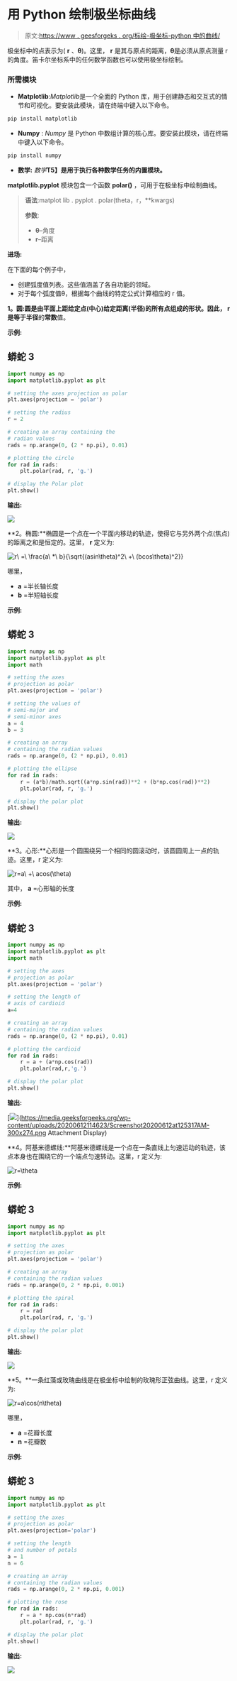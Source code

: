 # 用 Python 绘制极坐标曲线

> 原文:[https://www . geesforgeks . org/标绘-极坐标-python 中的曲线/](https://www.geeksforgeeks.org/plotting-polar-curves-in-python/)

极坐标中的点表示为( **r** 、**θ**)。这里， **r** 是其与原点的距离，**θ**是必须从原点测量 r 的角度。笛卡尔坐标系中的任何数学函数也可以使用极坐标绘制。

### **所需模块**

*   **Matplotlib**:*Matplotlib*是一个全面的 Python 库，用于创建静态和交互式的情节和可视化。要安装此模块，请在终端中键入以下命令。

```py
pip install matplotlib

```

*   **Numpy** : *Numpy* 是 Python 中数组计算的核心库。要安装此模块，请在终端中键入以下命令。

```py
pip install numpy

```

*   **数学:** *数学***T5】是用于执行各种数学任务的内置模块。**

**matplotlib.pyplot** 模块包含一个函数 **polar()** ，可用于在极坐标中绘制曲线。

> **语法**:matplot lib . pyplot . polar(theta，r，**kwargs)
> 
> **参数**:
> 
> *   **θ**–角度
> *   **r**–距离

**进场:**

在下面的每个例子中，

*   创建弧度值列表。这些值涵盖了各自功能的领域。
*   对于每个弧度值θ，根据每个曲线的特定公式计算相应的 r 值。

**1。圆:**圆是由平面上距给定点(中心)给定距离(半径)的所有点组成的形状。因此， **r** 是等于**半径**的**常数**值。

**示例:**

## 蟒蛇 3

```py
import numpy as np
import matplotlib.pyplot as plt

# setting the axes projection as polar
plt.axes(projection = 'polar')

# setting the radius
r = 2

# creating an array containing the
# radian values
rads = np.arange(0, (2 * np.pi), 0.01)

# plotting the circle
for rad in rads:
    plt.polar(rad, r, 'g.')

# display the Polar plot
plt.show()
```

**输出:**

[![](img/b4b922cc4e1b5a5f38b9198904bf1dad.png)](https://media.geeksforgeeks.org/wp-content/uploads/20200613224103/Screenshot20200613at104034PM-300x269.png)

**2。椭圆:**椭圆是一个点在一个平面内移动的轨迹，使得它与另外两个点(焦点)的距离之和是恒定的。这里， **r** 定义为:

![r\ =\ \frac{a\ *\ b}{\sqrt{(asin\theta)^2\ +\ (bcos\theta)^2}}](img/7e9dec810a36dfd8762946be40be0c35.png "Rendered by QuickLaTeX.com")

哪里，

*   **a** =半长轴长度
*   **b** =半短轴长度

**示例:**

## 蟒蛇 3

```py
import numpy as np
import matplotlib.pyplot as plt
import math

# setting the axes
# projection as polar
plt.axes(projection = 'polar')

# setting the values of
# semi-major and
# semi-minor axes
a = 4
b = 3

# creating an array
# containing the radian values
rads = np.arange(0, (2 * np.pi), 0.01)

# plotting the ellipse
for rad in rads:
    r = (a*b)/math.sqrt((a*np.sin(rad))**2 + (b*np.cos(rad))**2)
    plt.polar(rad, r, 'g.')

# display the polar plot
plt.show()
```

**输出:**

[![](img/42050e9bf4b2add1ddcf0f5264c1d1c5.png)](https://media.geeksforgeeks.org/wp-content/uploads/20200611233247/Screenshot20200611at113139PM-300x270.png)

**3。心形:**心形是一个圆围绕另一个相同的圆滚动时，该圆圆周上一点的轨迹。这里，r 定义为:

![r=a\ +\ acos(\theta)](img/6e43cd614db57f34515968540b05bc84.png "Rendered by QuickLaTeX.com")

其中， **a** =心形轴的长度

**示例:**

## 蟒蛇 3

```py
import numpy as np
import matplotlib.pyplot as plt
import math

# setting the axes
# projection as polar
plt.axes(projection = 'polar')

# setting the length of 
# axis of cardioid
a=4

# creating an array
# containing the radian values
rads = np.arange(0, (2 * np.pi), 0.01)

# plotting the cardioid
for rad in rads:
    r = a + (a*np.cos(rad)) 
    plt.polar(rad,r,'g.') 

# display the polar plot
plt.show()
```

**输出:**

[![](img/7e51d08424517e1561800c64a35b4938.png)](https://media.geeksforgeeks.org/wp-content/uploads/20200612114623/Screenshot20200612at125317AM-300x274.png Attachment Display)

**4。阿基米德螺线:**阿基米德螺线是一个点在一条直线上匀速运动的轨迹，该点本身也在围绕它的一个端点匀速转动。这里，r 定义为:

![r=\theta](img/549f99709a57e2fb2441f68501c85864.png "Rendered by QuickLaTeX.com")

**示例:**

## 蟒蛇 3

```py
import numpy as np
import matplotlib.pyplot as plt

# setting the axes
# projection as polar
plt.axes(projection = 'polar')

# creating an array
# containing the radian values
rads = np.arange(0, 2 * np.pi, 0.001) 

# plotting the spiral
for rad in rads:
    r = rad
    plt.polar(rad, r, 'g.')

# display the polar plot
plt.show()
```

**输出:**

[![](img/d5a3268d4aa058d7be9e78c26c65d1b4.png)](https://media.geeksforgeeks.org/wp-content/uploads/20200612125739/Screenshot20200612at125423PM-300x280.png)

**5。**一条红藻或玫瑰曲线是在极坐标中绘制的玫瑰形正弦曲线。这里，r 定义为:

![r=a\cos(n\theta)](img/5b2bf5fcd0ebdd59b6410127b6d41c1e.png "Rendered by QuickLaTeX.com")

哪里，

*   **a** =花瓣长度
*   **n** =花瓣数

**示例:**

## 蟒蛇 3

```py
import numpy as np
import matplotlib.pyplot as plt

# setting the axes
# projection as polar
plt.axes(projection='polar')

# setting the length
# and number of petals
a = 1
n = 6

# creating an array
# containing the radian values
rads = np.arange(0, 2 * np.pi, 0.001) 

# plotting the rose
for rad in rads:
    r = a * np.cos(n*rad)
    plt.polar(rad, r, 'g.')

# display the polar plot
plt.show()
```

**输出:**

[![](img/6be0151a4ca7ab6884fbd908676760d9.png)](https://media.geeksforgeeks.org/wp-content/uploads/20200612131519/Screenshot20200612at11416PM-300x262.png)